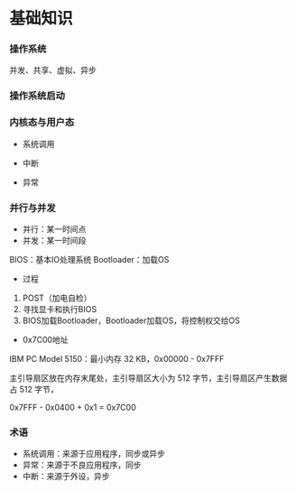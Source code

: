 # 基础知识


### 操作系统

并发、共享、虚拟、异步


### 操作系统启动


### 内核态与用户态

* 系统调用

* 中断

* 异常


### 并行与并发

* 并行：某一时间点
* 并发：某一时间段

BIOS：基本IO处理系统
Bootloader：加载OS

* 过程

1. POST（加电自检）
2. 寻找显卡和执行BIOS
3. BIOS加载Bootloader，Bootloader加载OS，将控制权交给OS

* 0x7C00地址

IBM PC Model 5150：最小内存 32 KB，0x00000 - 0x7FFF

主引导扇区放在内存末尾处，主引导扇区大小为 512 字节，主引导扇区产生数据占 512 字节，

0x7FFF - 0x0400 + 0x1 = 0x7C00


### 术语

* 系统调用：来源于应用程序，同步或异步
* 异常：来源于不良应用程序，同步
* 中断：来源于外设，异步
